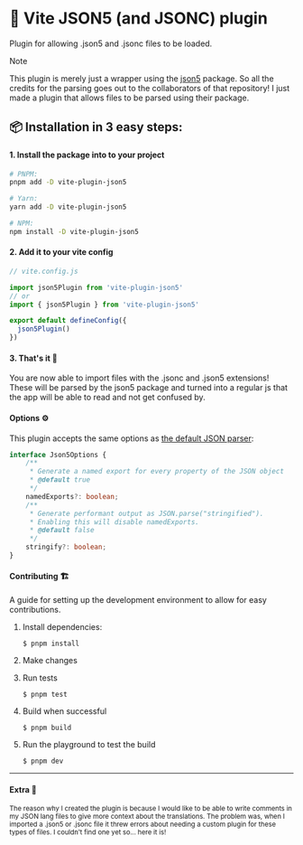 # 🔌 Vite JSON5 (and JSONC) plugin
Plugin for allowing .json5 and .jsonc files to be loaded.

> [!NOTE]
> This plugin is merely just a wrapper using the [json5](https://github.com/json5/json5) package. So all the credits for the parsing goes out to the collaborators of that repository! I just made a plugin that allows files to be parsed using their package.

## 📦 Installation in 3 easy steps:

#### 1. Install the package into to your project

```bash
# PNPM:
pnpm add -D vite-plugin-json5

# Yarn:
yarn add -D vite-plugin-json5

# NPM:
npm install -D vite-plugin-json5
```

#### 2. Add it to your vite config

```js
// vite.config.js

import json5Plugin from 'vite-plugin-json5'
// or
import { json5Plugin } from 'vite-plugin-json5'

export default defineConfig({
  json5Plugin()
})
```

#### 3. That's it 🎉

You are now able to import files with the .jsonc and .json5 extensions!
These will be parsed by the json5 package and turned into a regular js that the app will be able to read and not get confused by.

#### Options ⚙️

This plugin accepts the same options as [the default JSON parser](https://github.com/vitejs/vite/blob/main/packages/vite/src/node/plugins/json.ts):

```ts
interface Json5Options {
    /**
     * Generate a named export for every property of the JSON object
     * @default true
     */
    namedExports?: boolean;
    /**
     * Generate performant output as JSON.parse("stringified").
     * Enabling this will disable namedExports.
     * @default false
     */
    stringify?: boolean;
}
```

#### Contributing 🏗️

A guide for setting up the development environment to allow for easy contributions.

1. Install dependencies:

    ```console
    $ pnpm install
    ```

1. Make changes
1. Run tests

    ```console
    $ pnpm test
    ```
1. Build when successful
    ```console
    $ pnpm build
    ```
1. Run the playground to test the build
    ```console
    $ pnpm dev
    ```

---

#### Extra 🍕

<small>
The reason why I created the plugin is because I would like to be able to write comments in my JSON lang files to
give more context about the translations. The problem was, when I imported a .json5 or .jsonc file it threw errors about needing a custom plugin for
these types of files. I couldn't find one yet so... here it is!
</small>
